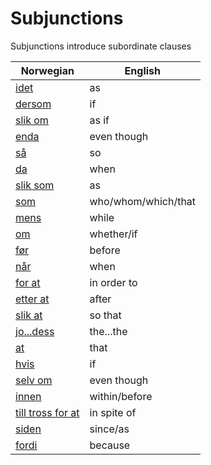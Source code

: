 # Subjunctions

Subjunctions introduce subordinate clauses

| Norwegian | English |
| --- | --- |
| [idet](https://www.ordnett.no/search?language=no&phrase=idet) | as |
| [dersom](https://www.ordnett.no/search?language=no&phrase=dersom) | if |
| [slik om](https://www.ordnett.no/search?language=no&phrase=slik%20om) | as if |
| [enda](https://www.ordnett.no/search?language=no&phrase=enda) | even though |
| [så](https://www.ordnett.no/search?language=no&phrase=så) | so |
| [da](https://www.ordnett.no/search?language=no&phrase=da) | when |
| [slik som](https://www.ordnett.no/search?language=no&phrase=slik%20som) | as |
| [som](https://www.ordnett.no/search?language=no&phrase=som) | who/whom/which/that |
| [mens](https://www.ordnett.no/search?language=no&phrase=mens) | while |
| [om](https://www.ordnett.no/search?language=no&phrase=om) | whether/if |
| [før](https://www.ordnett.no/search?language=no&phrase=før) | before |
| [når](https://www.ordnett.no/search?language=no&phrase=når) | when |
| [for at](https://www.ordnett.no/search?language=no&phrase=for%20at) | in order to |
| [etter at](https://www.ordnett.no/search?language=no&phrase=etter%20at) | after |
| [slik at](https://www.ordnett.no/search?language=no&phrase=slik%20at) | so that |
| [jo...dess](https://www.ordnett.no/search?language=no&phrase=jo...dess) | the...the |
| [at](https://www.ordnett.no/search?language=no&phrase=at) | that |
| [hvis](https://www.ordnett.no/search?language=no&phrase=hvis) | if |
| [selv om](https://www.ordnett.no/search?language=no&phrase=selv%20om) | even though |
| [innen](https://www.ordnett.no/search?language=no&phrase=innen) | within/before |
| [till tross for at](https://www.ordnett.no/search?language=no&phrase=till%20tross%20for%20at) | in spite of |
| [siden](https://www.ordnett.no/search?language=no&phrase=siden) | since/as |
| [fordi](https://www.ordnett.no/search?language=no&phrase=fordi) | because |



